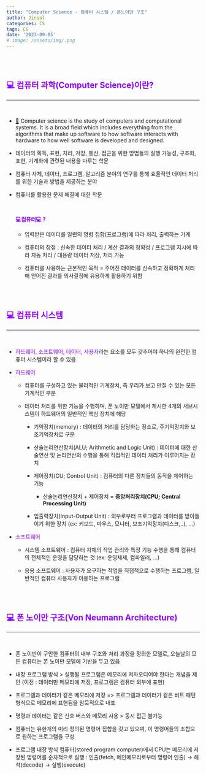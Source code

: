 ```yaml
---
title: "Computer Science - 컴퓨터 시스템 / 폰노이만 구조"
author: Jinsol
categories: CS
tags: CS
date: '2023-09-05'
# image: /assets/img/.png
---
```


<br>
<br>

## <span style="color:#9400FF">**💻 컴퓨터 과학(Computer Science)이란?**</span>
<hr>
<br>

- [🔗](https://www.mtu.edu/cs/what/) Computer science is the study of computers and computational systems. It is a broad field which includes everything from the algorithms that make up software to how software interacts with hardware to how well software is developed and designed.

- 데이터의 획득, 표현, 처리, 저장, 통신, 접근을 위한 방법들의 실행 가능성, 구조화, 표현, 기계화에 관련된 내용을 다루는 학문

- 컴퓨터 자체, 데이터, 프로그램, 알고리즘 분야의 연구를 통해 효율적인 데이터 처리를 위한 기술과 방법을 제공하는 분야

- 컴퓨터를 활용한 문제 해결에 대한 학문

    <br>

    **<span style="color:#9400FF">💻컴퓨터💻 ?</span>**

    - 입력받은 데이터를 일련의 명령 집합(프로그램)에 따라 처리, 출력하는 기계

    - 컴퓨터의 장점 : 신속한 데이터 처리 / 계산 결과의 정확성 / 프로그램 지시에 따라 자동 처리 / 대용량 데이터 저장, 처리 가능

    - 컴퓨터를 사용하는 근본적인 목적 = 주어진 데이터를 신속하고 정확하게 처리해 얻어진 결과를 의사결정에 유용하게 활용하기 위함

<br>
<br>

## <span style="color:#9400FF">**💻 컴퓨터 시스템**</span>
<hr>
<br>

- <span style="color:#9400FF">하드웨어, 소프트웨어, 데이터, 사용자</span>라는 요소를 모두 갖추어야 하나의 완전한 컴퓨터 시스템이라 할 수 있음

- <span style="color:#9400FF">하드웨어</span>

    - 컴퓨터를 구성하고 있는 물리적인 기계장치, 즉 우리가 보고 만질 수 있는 모든 기계적인 부분

    - 데이터 처리를 위한 기능을 수행하며, 폰 노이만 모델에서 제시한 4개의 서브시스템이 하드웨어의 일반적인 핵심 장치에 해당

        - 기억장치(memory) : 데이터의 처리를 담당하는 장소로, 주기억장치와 보조기억장치로 구분

        - 산술논리연산장치(ALU; Arithmetic and Logic Unit) : 데이터에 대한 산술연산 및 논리연산의 수행을 통해 직접적인 데이터 처리가 이루어지는 장치

        - 제어장치(CU; Control Unit) : 컴퓨터의 다른 장치들의 동작을 제어하는 기능

            - 산술논리연산장치 + 제어장치 = **중앙처리장치(CPU; Central Processing Unit)**

        - 입출력장치(Input-Output Unit) : 외부로부터 프로그램과 데이터를 받아들이기 위한 장치 (ex: 키보드, 마우스, 모니터, 보조기억장치(디스크,..), ...)

- <span style="color:#9400FF">소프트웨어</span>

    - 시스템 소프트웨어 : 컴퓨터 자체의 작업 관리와 특정 기능 수행을 통해 컴퓨터의 전체적인 운영을 담당하는 것 (ex: 운영체제, 컴파일러, ...)

    - 응용 소프트웨어 : 사용자가 요구하는 작업을 직접적으로 수행하는 프로그램, 일반적인 컴퓨터 사용자가 이용하는 프로그램

<br>
<br>

## <span style="color:#9400FF">**💻 폰 노이만 구조(Von Neumann Architecture)**</span>
<hr>
<br>

- 폰 노이만이 구안한 컴퓨터의 내부 구조와 처리 과정을 정의한 모델로, 오늘날의 모든 컴퓨터는 폰 노이만 모델에 기반을 두고 있음

- 내장 프로그램 방식 > 실행될 프로그램은 메모리에 저자오디어야 한다는 개념을 제안 (이전 : 데이터만 메모리에 저장, 프로그램은 컴퓨터 외부에 표현)

- 프로그램과 데이터가 같은 메모리에 저장 => 프로그램과 데이터가 같은 비트 패턴 형식으로 메모리에 표현됨을 암묵적으로 내포

- 명령과 데이터는 같은 신호 버스와 메모리 사용 > 동시 접근 불가능

- 컴퓨터는 유한개의 미리 정의된 명령어 집합을 갖고 있으며, 이 명령어들의 조합으로 원하는 프로그램을 구성

- 프로그램 내장 방식 컴퓨터(stored program computer)에서 CPU는 메모리에 저장된 명령어를 순차적으로 실행 : 인출(fetch, 메인메모리로부터 명령어 인출) → 해석(decode) → 실행(execute)